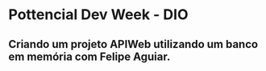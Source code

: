 # Pottencial Dev Week - DIO

## Criando um projeto APIWeb utilizando um banco em memória com Felipe Aguiar.
